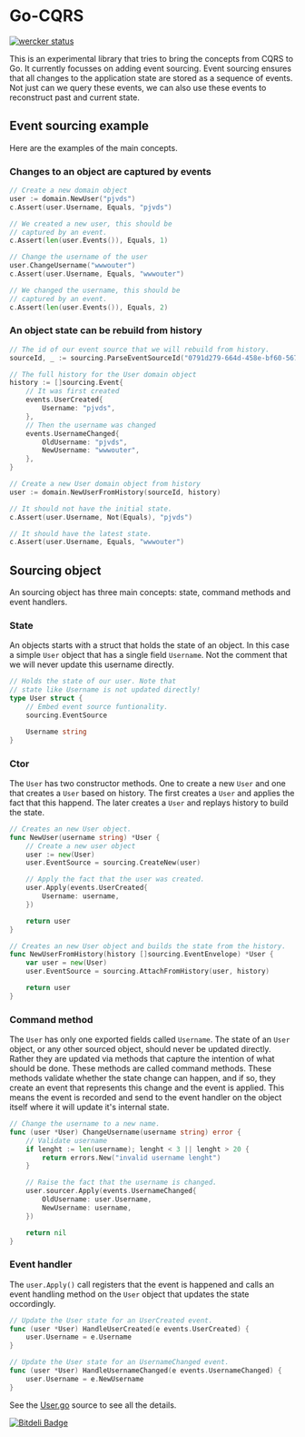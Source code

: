 # Go-CQRS

[![wercker status](https://app.wercker.com/status/2b9662864982402105e0e2555a8a20da "wercker status")](https://app.wercker.com/project/bykey/2b9662864982402105e0e2555a8a20da)

This is an experimental library that tries to bring the concepts from CQRS to Go. It
currently focusses on adding event sourcing. Event sourcing ensures that all changes
to the application state are stored as a sequence of events. Not just can we query
these events, we can also use these events to reconstruct past and current state.

## Event sourcing example

Here are the examples of the main concepts.

### Changes to an object are captured by events

``` go
// Create a new domain object
user := domain.NewUser("pjvds")
c.Assert(user.Username, Equals, "pjvds")

// We created a new user, this should be
// captured by an event.
c.Assert(len(user.Events()), Equals, 1)

// Change the username of the user
user.ChangeUsername("wwwouter")
c.Assert(user.Username, Equals, "wwwouter")

// We changed the username, this should be
// captured by an event.
c.Assert(len(user.Events()), Equals, 2)
```

### An object state can be rebuild from history

``` go
// The id of our event source that we will rebuild from history.
sourceId, _ := sourcing.ParseEventSourceId("0791d279-664d-458e-bf60-567ade140832")

// The full history for the User domain object
history := []sourcing.Event{
    // It was first created
    events.UserCreated{
        Username: "pjvds",
    },
    // Then the username was changed
    events.UsernameChanged{
        OldUsername: "pjvds",
        NewUsername: "wwwouter",
    },
}

// Create a new User domain object from history
user := domain.NewUserFromHistory(sourceId, history)

// It should not have the initial state.
c.Assert(user.Username, Not(Equals), "pjvds")

// It should have the latest state.
c.Assert(user.Username, Equals, "wwwouter")
```

## Sourcing object

An sourcing object has three main concepts: state, command methods and event handlers.

### State

An objects starts with a struct that holds the state of an object. In this case
a simple `User` object that has a single field `Username`. Not the comment that
we will never update this username directly.

``` go
// Holds the state of our user. Note that
// state like Username is not updated directly!
type User struct {
    // Embed event source funtionality.
    sourcing.EventSource

    Username string
}
```

### Ctor

The `User` has two constructor methods. One to create a new `User` and one that
creates a `User` based on history. The first creates a `User` and applies the fact
that this happend. The later creates a `User` and replays history to build the state.

``` go
// Creates an new User object.
func NewUser(username string) *User {
    // Create a new user object
    user := new(User)
    user.EventSource = sourcing.CreateNew(user)

    // Apply the fact that the user was created.
    user.Apply(events.UserCreated{
        Username: username,
    })

    return user
}

// Creates an new User object and builds the state from the history.
func NewUserFromHistory(history []sourcing.EventEnvelope) *User {
    var user = new(User)
    user.EventSource = sourcing.AttachFromHistory(user, history)

    return user
}
```

### Command method

The `User` has only one exported fields called `Username`. The state of an `User`
object, or any other sourced object, should never be updated directly. Rather
they are updated via methods that capture the intention of what should be done.
These methods are called command methods. These methods validate whether the
state change can happen, and if so, they create an event that represents this
change and the event is applied. This means the event is recorded and send to
the event handler on the object itself where it will update it's internal state.

``` go
// Change the username to a new name.
func (user *User) ChangeUsername(username string) error {
    // Validate username
    if lenght := len(username); lenght < 3 || lenght > 20 {
        return errors.New("invalid username lenght")
    }

    // Raise the fact that the username is changed.
    user.sourcer.Apply(events.UsernameChanged{
        OldUsername: user.Username,
        NewUsername: username,
    })

    return nil
}
```

### Event handler

The `user.Apply()` call registers that the event is happened and calls
an event handling method on the `User` object that updates the state occordingly.

``` go
// Update the User state for an UserCreated event.
func (user *User) HandleUserCreated(e events.UserCreated) {
    user.Username = e.Username
}

// Update the User state for an UsernameChanged event.
func (user *User) HandleUsernameChanged(e events.UsernameChanged) {
    user.Username = e.NewUsername
}
```

See the [User.go](https://github.com/pjvds/go-cqrs/blob/master/tests/domain/User.go)
source to see all the details.


[![Bitdeli Badge](https://d2weczhvl823v0.cloudfront.net/pjvds/go-cqrs/trend.png)](https://bitdeli.com/free "Bitdeli Badge")


